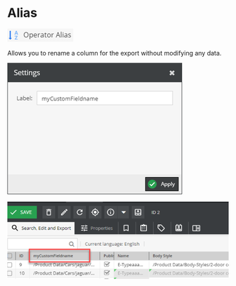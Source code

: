 # Alias

![Symbol](../../../img/gridconfig/operator_alias_symbol.png)

Allows you to rename a column for the export without modifying any data. 

<div class="image-as-lightbox"></div>

![Settings](../../../img/gridconfig/operator_alias_setting.png)

<div class="image-as-lightbox"></div>

![Result](../../../img/gridconfig/operator_alias_result.png)




